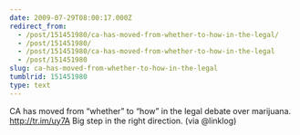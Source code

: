 ```yaml
---
date: 2009-07-29T08:00:17.000Z
redirect_from:
  - /post/151451980/ca-has-moved-from-whether-to-how-in-the-legal/
  - /post/151451980/
  - /post/151451980/ca-has-moved-from-whether-to-how-in-the-legal
  - /post/151451980
slug: ca-has-moved-from-whether-to-how-in-the-legal
tumblrid: 151451980
type: text
---
```

<p>CA has moved from &ldquo;whether&rdquo; to &ldquo;how&rdquo; in the legal debate over marijuana. <a href="http://tr.im/uy7A">http://tr.im/uy7A</a> Big step in the right direction. (via @linklog)</p>
